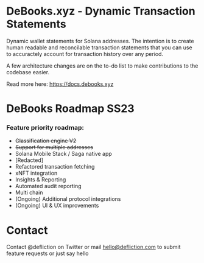 # DeBooks.xyz - Dynamic Transaction Statements

Dynamic wallet statements for Solana addresses. The intention is to create human readable and reconcilable transaction statements that you can use to accuractely account for transaction history over any period.

A few architecture changes are on the to-do list to make contributions to the codebase easier. 

Read more here: https://docs.debooks.xyz

# DeBooks Roadmap SS23

### Feature priority roadmap:
  * ~~Classification engine V2~~
  * ~~Support for multiple addresses~~
  * Solana Mobile Stack / Saga native app
  * [Redacted]
  * Refactored transaction fetching
  * xNFT integration
  * Insights & Reporting
  * Automated audit reporting
  * Multi chain
  * (Ongoing) Additional protocol integrations
  * (Ongoing) UI & UX improvements

# Contact
Contact @defliction on Twitter or mail hello@defliction.com to submit feature requests or just say hello
